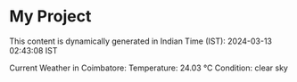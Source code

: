 # My Project

This content is dynamically generated in Indian Time (IST): 2024-03-13 02:43:08 IST


Current Weather in Coimbatore:
Temperature: 24.03 °C
Condition: clear sky
